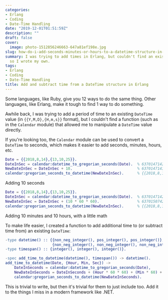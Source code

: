 ```yaml
---
categories:
- Erlang
- Coding
- Date-Time Handling
date: "2019-12-01T01:51:59Z"
description: ""
draft: false
cover:
  image: photo-1512856246663-647a81ef198e.jpg
slug: how-do-i-add-seconds-minutes-or-hours-to-a-datetime-structure-in-erlang
summary: I was trying to add times in Erlang, but couldn't find an existing function,
  so I wrote my own.
tags:
- Erlang
- Coding
- Date-Time Handling
title: Add and subtract time from a DateTime structure in Erlang
---
```

Some languages, like Ruby, give you 12 ways to do the same thing. Other languages, like Erlang, make it tough to find 1 way to do something.

Awhile back, I was trying to add a period of time to an existing `DateTime` value (in `{{Y,M,D},{H,m,s}}` format), but I couldn't find a function (such as in the `Calendar` module) that allowed me to manipulate a `DateTime` value directly.

If you're looking too, the `Calendar` module can be used to convert a `DateTime` to seconds, which makes it easier to add seconds, minutes, hours, etc.

```erlang
Date = {{2018,8,14},{13,10,25}}.
DateInSec = calendar:datetime_to_gregorian_seconds(Date).  % 63701471425
NewDateInSec = DateInSec + 10.                             % 63701471435
calendar:gregorian_seconds_to_datetime(NewDateInSec).      % {{2018,8,14},{13,10,35}}
```

Adding 10 seconds

```erlang
Date = {{2018,8,14},{13,10,25}}.
DateInSec = calendar:datetime_to_gregorian_seconds(Date).  % 63701471425
NewDateInSec = DateInSec + (10 * 60 * 60).                 % 63701507425 (10 hours)
calendar:gregorian_seconds_to_datetime(NewDateInSec).      % {{2018,8,14},{23,10,25}}
```

Adding 10 minutes and 10 hours, with a little math

To make life easier, I created a function to add additional time to (or subtract time from) an existing `DateTime`:

```erlang
-type datetime() :: {{non_neg_integer(), pos_integer(), pos_integer()},
                     {non_neg_integer(), non_neg_integer(), non_neg_integer()}}.
-type timespan() :: {integer(), integer(), integer()}.

-spec add_time_to_datetime(datetime(), timespan()) -> datetime().
add_time_to_datetime(Date, {Hour, Min, Sec}) ->
    DateInSeconds = calendar:datetime_to_gregorian_seconds(Date),
    NewDateInSeconds = DateInSeconds + (Hour * 60 * 60) + (Min * 60) + Sec,
    calendar:gregorian_seconds_to_datetime(NewDateInSeconds).
```

This is trivial to write, but then it's trivial for them to just include too. Add it to the things I miss in a modern framework like .NET.